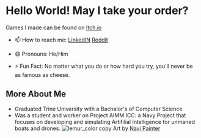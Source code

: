 # Hello World! May I take your order?

Games I made can be found on [Itch.io](https://unafordable.itch.io)

- 📫 How to reach me:
  [LinkedIN](https://www.linkedin.com/in/charles-roberts-14519225a)
  [Reddit](https://www.reddit.com/user/18froberts)
  
- 😄 Pronouns: He/Him
- ⚡ Fun Fact: No matter what you do or how hard you try, you'll never be as famous as cheese.
## More About Me
- Graduated Trine University with a Bachalor's of Computer Science
- Was a student and worker on Project AIMM ICC: a Navy Project that focuses on developing and simulating Artifilial Intelligence for unmaned boats and drones.
![lemur_color copy](https://github.com/UnaFordable/UnaFordable/assets/173727849/751fc8c3-6ecd-46b3-92df-d0cef7e056e9)
Art by [Navi Painter](https://www.fiverr.com/navipainter/draw-a-character-cartoon?context_referrer=search_gigs&source=top-bar&ref_ctx_id=a64d977ae77546809b731b346e0fc56c&pckg_id=1&pos=8&context_type=auto&funnel=a64d977ae77546809b731b346e0fc56c&imp_id=739bfdf6-03cc-4d1b-b69f-d080b34b90af)
